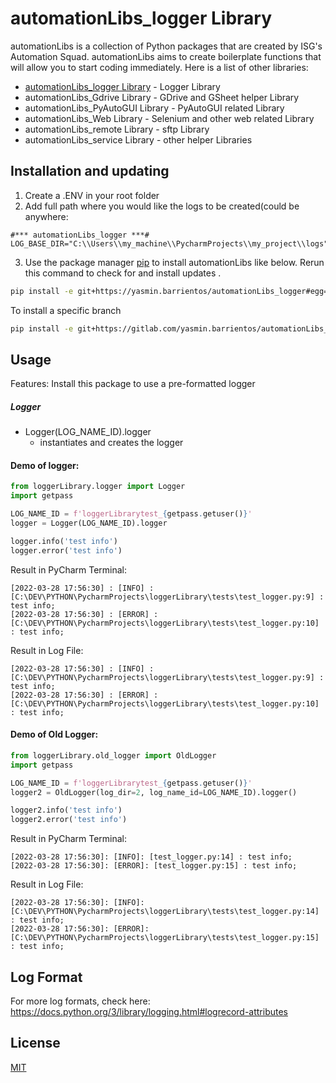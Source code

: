 # automationLibs_logger Library

automationLibs is a collection of Python packages that are created by ISG's Automation Squad. automationLibs aims to
create boilerplate functions that will allow you to start coding immediately. Here is a list of other libraries:

* [automationLibs_logger Library][1] - Logger Library
* automationLibs_Gdrive Library - GDrive and GSheet helper Library
* automationLibs_PyAutoGUI Library - PyAutoGUI related Library
* automationLibs_Web Library - Selenium and other web related Library
* automationLibs_remote Library - sftp Library
* automationLibs_service Library - other helper Libraries

[1]:https://gitlab.com/yasmin.barrientos/automationLibs_logger

## Installation and updating

1. Create a .ENV in your root folder
2. Add full path where you would like the logs to be created(could be anywhere:
```dotenv
#*** automationLibs_logger ***#
LOG_BASE_DIR="C:\\Users\\my_machine\\PycharmProjects\\my_project\\logs"
```

3. Use the package manager [pip](https://pip.pypa.io/en/stable/) to install automationLibs like below. Rerun this command
to check for and install updates .

```bash
pip install -e git+https://yasmin.barrientos/automationLibs_logger#egg=automationLibs_logger
```

To install a specific branch

```bash
pip install -e git+https://gitlab.com/yasmin.barrientos/automationLibs_logger.git@dev-ver01#egg=automationlibs-logger
```

## Usage

Features:
Install this package to use a pre-formatted logger

##### Logger

* Logger(LOG_NAME_ID).logger
    * instantiates and creates the logger

#### Demo of logger:

```python
from loggerLibrary.logger import Logger
import getpass

LOG_NAME_ID = f'loggerLibrarytest_{getpass.getuser()}'
logger = Logger(LOG_NAME_ID).logger

logger.info('test info')
logger.error('test info')
```

Result in PyCharm Terminal:

```
[2022-03-28 17:56:30] : [INFO] : [C:\DEV\PYTHON\PycharmProjects\loggerLibrary\tests\test_logger.py:9] : test info;
[2022-03-28 17:56:30] : [ERROR] : [C:\DEV\PYTHON\PycharmProjects\loggerLibrary\tests\test_logger.py:10] : test info;
```

Result in Log File:

```log
[2022-03-28 17:56:30] : [INFO] : [C:\DEV\PYTHON\PycharmProjects\loggerLibrary\tests\test_logger.py:9] : test info;
[2022-03-28 17:56:30] : [ERROR] : [C:\DEV\PYTHON\PycharmProjects\loggerLibrary\tests\test_logger.py:10] : test info;
```

#### Demo of Old Logger:

```python
from loggerLibrary.old_logger import OldLogger
import getpass

LOG_NAME_ID = f'loggerLibrarytest_{getpass.getuser()}'
logger2 = OldLogger(log_dir=2, log_name_id=LOG_NAME_ID).logger()

logger2.info('test info')
logger2.error('test info')

```

Result in PyCharm Terminal:

```log
[2022-03-28 17:56:30]: [INFO]: [test_logger.py:14] : test info;
[2022-03-28 17:56:30]: [ERROR]: [test_logger.py:15] : test info;
```

Result in Log File:

```log
[2022-03-28 17:56:30]: [INFO]: [C:\DEV\PYTHON\PycharmProjects\loggerLibrary\tests\test_logger.py:14] : test info;
[2022-03-28 17:56:30]: [ERROR]: [C:\DEV\PYTHON\PycharmProjects\loggerLibrary\tests\test_logger.py:15] : test info;
```

## Log Format
For more log formats, check here: https://docs.python.org/3/library/logging.html#logrecord-attributes

## License

[MIT](https://choosealicense.com/licenses/mit/)
